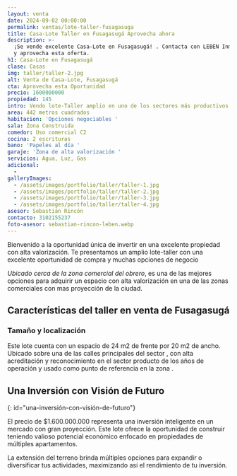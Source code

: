 ```yaml
---
layout: venta
date: 2024-09-02 00:00:00
permalink: ventas/lote-taller-fusagasuga
title: Casa-Lote Taller en Fusagasugá Aprovecha ahora
description: >-
  ¡Se vende excelente Casa-Lote en Fusagasugá! . Contacta con LEBEN Inmobiliaria
  y aprovecha esta oferta.
h1: Casa-Lote en Fusagasugá
clase: Casas
img: taller/taller-2.jpg
alt: Venta de Casa-Lote, Fusagasugá
cta: Aprovecha esta Oportunidad
precio: 1600000000
propiedad: 145
intro: Vendo lote-Taller amplio en uno de los sectores más productivos de Fusagasugá
area: 442 metros cuadrados
habitacion: 'Opciones negociables '
sala: Zona Construida
comedor: Uso comercial C2
cocina: 2 escrituras
bano: 'Papeles al día '
garaje: 'Zona de alta valorización '
servicios: Agua, Luz, Gas
adicional:
  -
galleryImages:
  - /assets/images/portfolio/taller/taller-1.jpg
  - /assets/images/portfolio/taller/taller-2.jpg
  - /assets/images/portfolio/taller/taller-3.jpg
  - /assets/images/portfolio/taller/taller-4.jpg
asesor: Sebastián Rincón
contacto: 3102155237
foto-asesor: sebastian-rincon-leben.webp
---
```

Bienvenido a la oportunidad única de invertir en una excelente propiedad con alta valorización. Te presentamos un amplio lote-taller con una excelente oportunidad de compra y muchas opciones de negocio

*Ubicado cerca de la zona comercial del obrero*, es una de las mejores opciones para adquirir un espacio con alta valorización en una de las zonas comerciales con mas proyección de la ciudad.

## Características del taller en venta de Fusagasugá

### Tamaño y localización

Este lote cuenta con un espacio de 24 m2 de frente por 20 m2 de ancho. Ubicado sobre una de las calles principales del sector , con alta acreditación y reconocimiento en el sector producto de los años de operación y usado como punto de referencia en la zona .

## **Una Inversión con Visión de Futuro**
{: id="una-inversión-con-visión-de-futuro"}

El precio de $1.600.000.000 representa una inversión inteligente en un mercado con gran proyección. Este lote ofrece la oportunidad de construir teniendo valioso potencial económico enfocado en propiedades de múltiples apartamentos.

La extensión del terreno brinda múltiples opciones para expandir o diversificar tus actividades, maximizando así el rendimiento de tu inversión.